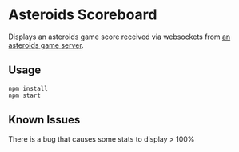 Asteroids Scoreboard
==================

Displays an asteroids game score received via websockets from [an asteroids game server](https://github.com/devstopfix/asteroids-server).

Usage
-----
```
npm install
npm start
```

Known Issues
------------
There is a bug that causes some stats to display > 100%